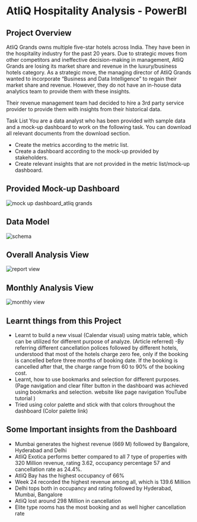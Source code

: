 # AtliQ Hospitality Analysis - PowerBI

## Project Overview

AtliQ Grands owns multiple five-star hotels across India. They have been in the hospitality industry for the past 20 years. Due to strategic moves from other competitors and ineffective decision-making in management, AtliQ Grands are losing its market share and revenue in the luxury/business hotels category. As a strategic move, the managing director of AtliQ Grands wanted to incorporate “Business and Data Intelligence” to regain their market share and revenue. However, they do not have an in-house data analytics team to provide them with these insights.

Their revenue management team had decided to hire a 3rd party service provider to provide them with insights from their historical data.

Task List
You are a data analyst who has been provided with sample data and a mock-up dashboard to work on the following task. You can download all relevant documents from the download section.

- Create the metrics according to the metric list.
- Create a dashboard according to the mock-up provided by stakeholders.
- Create relevant insights that are not provided in the metric list/mock-up dashboard.

 ## Provided Mock-up Dashboard

 ![mock up dashboard_atliq grands](https://github.com/abhijith282/atliq-hospitality/assets/109201682/7a9a5848-6cac-4b15-b7de-ce89fa3bbbea)

  ## Data Model

  ![schema](https://github.com/abhijith282/atliq-hospitality/assets/109201682/e02d58d0-3d0d-4a22-8f70-f2d5513d2545)

## Overall Analysis View

![report view](https://github.com/abhijith282/atliq-hospitality/assets/109201682/7a662e63-89f5-480a-81e9-ef81523b98b6)

## Monthly Analysis View

![monthly view](https://github.com/abhijith282/atliq-hospitality/assets/109201682/cda65f69-971e-4a39-930f-0d9bf2bbca94)

## Learnt things from this Project
- Learnt to build a new visual (Calendar visual) using matrix table, which can be utilized for different purpose of analyze. (Article referred)
-By referring different cancellation polices followed by different hotels, understood that most of the hotels charge zero fee, only if the booking is cancelled before three months of booking date. If the booking is cancelled after that, the charge range from 60 to 90% of the booking cost.
- Learnt, how to use bookmarks and selection for different purposes. (Page navigation and clear filter button in the dashboard was achieved using bookmarks and selection. website like page navigation YouTube tutorial )
- Tried using color palette and stick with that colors throughout the dashboard (Color palette link)

## Some Important insights from the Dashboard
- Mumbai generates the highest revenue (669 M) followed by Bangalore, Hyderabad and Delhi
- AtliQ Exotica performs better compared to all 7 type of properties with 320 Million revenue, rating 3.62, occupancy percentage 57 and cancellation rate as 24.4%.
- AtliQ Bay has the highest occupancy of 66%
- Week 24 recorded the highest revenue among all, which is 139.6 Million
- Delhi tops both in occupancy and rating followed by Hyderabad, Mumbai, Bangalore
- AtliQ lost around 298 Million in cancellation
- Elite type rooms has the most booking and as well higher cancellation rate



